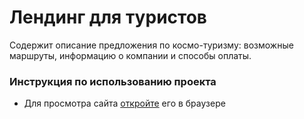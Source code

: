# Лендинг для туристов

Содержит описание предложения по космо-туризму: возможные маршруты, информацию о компании и способы оплаты.

### Инструкция по использованию проекта

* Для просмотра сайта [откройте](https://studioboloto.github.io/Nasa-project/ "Ссылка на сайт") его в браузере
